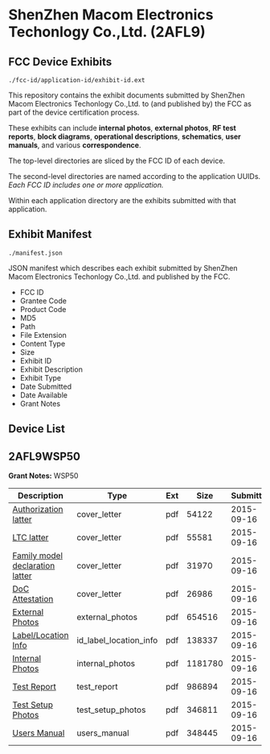 # ShenZhen Macom Electronics Techonlogy Co.,Ltd. (2AFL9)
## FCC Device Exhibits

```
./fcc-id/application-id/exhibit-id.ext
```

This repository contains the exhibit documents submitted by ShenZhen Macom Electronics Techonlogy Co.,Ltd. to (and published by) the FCC as part of the device certification process.

These exhibits can include **internal photos**, **external photos**, **RF test reports**, **block diagrams**, **operational descriptions**, **schematics**, **user manuals**, and various **correspondence**.

The top-level directories are sliced by the FCC ID of each device.

The second-level directories are named according to the application UUIDs. *Each FCC ID includes one or more application.*

Within each application directory are the exhibits submitted with that application. 

## Exhibit Manifest

```
./manifest.json
```

JSON manifest which describes each exhibit submitted by ShenZhen Macom Electronics Techonlogy Co.,Ltd. and published by the FCC.

- FCC ID
- Grantee Code
- Product Code
- MD5
- Path
- File Extension
- Content Type
- Size
- Exhibit ID
- Exhibit Description
- Exhibit Type
- Date Submitted
- Date Available
- Grant Notes

## Device List
## 2AFL9WSP50
**Grant Notes:** WSP50

| Description | Type | Ext | Size | Submitted | Available |
| ----------- | ---- | --- | ---- | --------- | --------- |
| [Authorization latter](2AFL9WSP50/76b151abe075a4d6385291972a440f76/2749550.pdf) | cover_letter | pdf | 54122 | 2015-09-16 | 2015-09-16 |
| [LTC latter](2AFL9WSP50/76b151abe075a4d6385291972a440f76/2749551.pdf) | cover_letter | pdf | 55581 | 2015-09-16 | 2015-09-16 |
| [Family model declaration latter](2AFL9WSP50/76b151abe075a4d6385291972a440f76/2749552.pdf) | cover_letter | pdf | 31970 | 2015-09-16 | 2015-09-16 |
| [DoC Attestation](2AFL9WSP50/76b151abe075a4d6385291972a440f76/2749553.pdf) | cover_letter | pdf | 26986 | 2015-09-16 | 2015-09-16 |
| [External Photos](2AFL9WSP50/76b151abe075a4d6385291972a440f76/2749555.pdf) | external_photos | pdf | 654516 | 2015-09-16 | 2015-09-16 |
| [Label/Location Info](2AFL9WSP50/76b151abe075a4d6385291972a440f76/2749556.pdf) | id_label_location_info | pdf | 138337 | 2015-09-16 | 2015-09-16 |
| [Internal Photos](2AFL9WSP50/76b151abe075a4d6385291972a440f76/2749557.pdf) | internal_photos | pdf | 1181780 | 2015-09-16 | 2015-09-16 |
| [Test Report](2AFL9WSP50/76b151abe075a4d6385291972a440f76/2749560.pdf) | test_report | pdf | 986894 | 2015-09-16 | 2015-09-16 |
| [Test Setup Photos](2AFL9WSP50/76b151abe075a4d6385291972a440f76/2749561.pdf) | test_setup_photos | pdf | 346811 | 2015-09-16 | 2015-09-16 |
| [Users Manual](2AFL9WSP50/76b151abe075a4d6385291972a440f76/2749562.pdf) | users_manual | pdf | 348445 | 2015-09-16 | 2015-09-16 |
